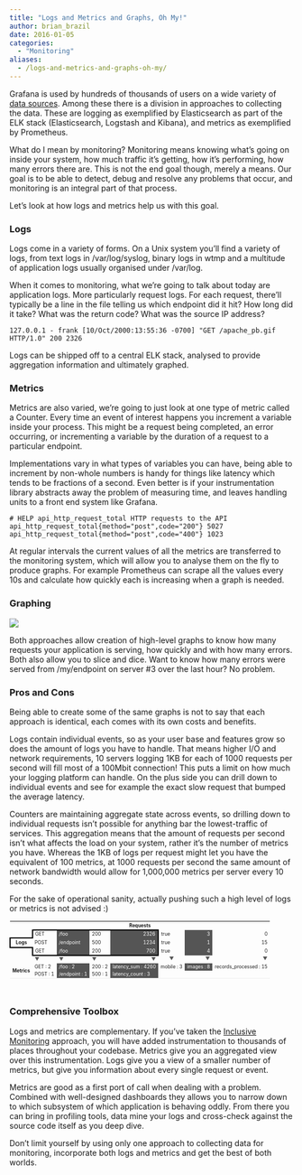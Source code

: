 ```yaml
---
title: "Logs and Metrics and Graphs, Oh My!"
author: brian_brazil
date: 2016-01-05
categories:
  - "Monitoring"
aliases:
  - /logs-and-metrics-and-graphs-oh-my/
---
```


Grafana is used by hundreds of thousands of users on a wide variety of [data sources](http://docs.grafana.org/datasources/overview/). Among these there is a division in approaches to collecting the data. These are logging as exemplified by Elasticsearch as part of the ELK stack (Elasticsearch, Logstash and Kibana), and metrics as exemplified by Prometheus.

What do I mean by monitoring? Monitoring means knowing what’s going on inside your system, how much traffic it’s getting, how it’s performing, how many errors there are. This is not the end goal though, merely a means. Our goal is to be able to detect, debug and resolve any problems that occur, and monitoring is an integral part of that process.

Let’s look at how logs and metrics help us with this goal.


### Logs

Logs come in a variety of forms. On a Unix system you’ll find a variety of logs, from text logs in /var/log/syslog, binary logs in wtmp and a multitude of application logs usually organised under /var/log.

When it comes to monitoring, what we’re going to talk about today are application logs. More particularly request logs. For each request, there’ll typically be a line in the file telling us which endpoint did it hit? How long did it take? What was the return code? What was the source IP address?

	127.0.0.1 - frank [10/Oct/2000:13:55:36 -0700] "GET /apache_pb.gif HTTP/1.0" 200 2326

Logs can be shipped off to a central ELK stack, analysed to provide aggregation information and ultimately graphed.

### Metrics

Metrics are also varied, we’re going to just look at one type of metric called a Counter. Every time an event of interest happens you increment a variable inside your process. This might be a request being completed, an error occurring, or incrementing a variable by the duration of a request to a particular endpoint.

Implementations vary in what types of variables you can have, being able to increment by non-whole numbers is handy for things like latency which tends to be fractions of a second. Even better is if your instrumentation library abstracts away the problem of measuring time, and leaves handling units to a front end system like Grafana.

	# HELP api_http_request_total HTTP requests to the API
	api_http_request_total{method="post",code="200"} 5027
	api_http_request_total{method="post",code="400"} 1023

At regular intervals the current values of all the metrics are transferred to the monitoring system, which will allow you to analyse them on the fly to produce graphs. For example Prometheus can scrape all the values every 10s and calculate how quickly each is increasing when a graph is needed.

### Graphing

![](/assets/img/blog/migrated/Screenshot-2016-01-04-16-53-30.png)

Both approaches allow creation of high-level graphs to know how many requests your application is serving, how quickly and with how many errors. Both also allow you to slice and dice. Want to know how many errors were served from /my/endpoint on server #3 over the last hour? No problem.

### Pros and Cons

Being able to create some of the same graphs is not to say that each approach is identical, each comes with its own costs and benefits.

Logs contain individual events, so as your user base and features grow so does the amount of logs you have to handle. That means higher I/O and network requirements, 10 servers logging 1KB for each of 1000 requests per second will fill most of a 100Mbit connection! This puts a limit on how much your logging platform can handle. On the plus side you can drill down to individual events and see for example the exact slow request that bumped the average latency.

Counters are maintaining aggregate state across events, so drilling down to individual requests isn’t possible for anything bar the lowest-traffic of services. This aggregation means that the amount of requests per second isn’t what affects the load on your system, rather it’s the number of metrics you have. Whereas the 1KB of logs per request might let you have the equivalent of 100 metrics, at 1000 requests per second the same amount of network bandwidth would allow for 1,000,000 metrics per server every 10 seconds.

For the sake of operational sanity, actually pushing such a high level of logs or metrics is not advised :)

<table class="plain" cellpadding="1" cellspacing="1" border="0" style="font-size: 60%;">
	<th colspan="8" style="border: none; text-align:center;">Requests</th>
	<tr>
		<td style="border:none;"></td>
    	<td  style="border-left: 2px solid #000; border-top: 2px solid #000;">GET</td>
        <td  style="background-color:#555; border-top: 2px solid #000;color: white">/foo</td>
        <td style="border-top: 2px solid #000;">200</td>
        <td  style="background-color:#555;color: white; text-align:right; border-top: 2px solid #000; border-right: 2px solid #000;">2326</td>
        <td>true</td>
        <td  style="background-color:#555; text-align:right;color:white;">3</td>
        <td style="text-align:right;">0</td>
    </tr>
    <tr>
    	<th style="border-top: 2px solid #000; border-left: 2px solid #000; border-bottom: 2px solid #000;">Logs</th>
    	<td >POST</td>
        <td  style="background-color:#555;color: white;">/endpoint</td>
        <td>500</td>
        <td  style="background-color:#555; text-align:right; border-right: 2px solid #000; color: white;">1234</td>
     	<td>true</td>
        <td  style="background-color:#555; text-align:right;color: white">1</td>
        <td style="text-align:right;">15</td>
    </tr>
    <tr>
    	<td></td>
    	<td style="border-left: 2px solid #000; border-bottom: 2px solid #000;">GET</td>
        <td  style="background-color:#555; border-bottom: 2px solid #000;color:white;">/foo</td>
        <td style="border-bottom: 2px solid #000;">200</td>
        <td  style="background-color:#555;color: white; text-align:right; border-right: 2px solid #000; border-bottom: 2px solid #000;">700</td>
    	<td>true</td>
        <td  style="background-color:#555; text-align:right;color:white;">4</td>
        <td style="text-align:right;">0</td>
    </tr>
    <tr>
    <td style="border: none;"></td>
    <td style="color:#555;">▼</td>
    <td style="color:#555;">▼</td>
    <td style="color:#555;">▼</td>
    <td style="color:#555; text-align:right;">▼</td>
    <td style="color:#555; text-align:center;">▼</td>
    <td style="color:#555; text-align:right;">▼</td>
    <td style="color:#555; text-align:right;">▼</td>
    </tr>
    <tr>
    	<th rowspan="2" style="border:none; vertical-align:middle;">Metrics</th>
    	<td>GET : 2</td>
        <td  style="background-color:#555;color:white;">/foo : 2</td>
        <td>200 : 2</td>
        <td  style="background-color:#555;color:white;">latency_sum : 4260</td>
        <td>mobile : 3</td>
        <td  style="background-color:#555; text-align:right;color:white;">images : 8</td>
        <td style="text-align:right;">records_processed : 15</td>
    </tr>
    <tr style="border-bottom: 1px solid #efefef;">
    	<td>POST : 1</td>
        <td  style="background-color:#555;color: white;">/endpoint : 1</td>
        <td>500 : 1</td>
        <td  style="background-color:#555;color: white;">latency_count : 3</td>
        <td></td>
        <td></td>
        <td></td>
    </tr>
</table>
<br/>

### Comprehensive Toolbox

Logs and metrics are complementary. If you’ve taken the [Inclusive Monitoring]( http://www.robustperception.io/monitoring-not-just-for-outages/) approach, you will have added instrumentation to thousands of places throughout your codebase. Metrics give you an aggregated view over this instrumentation. Logs give you a view of a smaller number of metrics, but give you information about every single request or event.

Metrics are good as a first port of call when dealing with a problem. Combined with well-designed dashboards they allows you to narrow down to which subsystem of which application is behaving oddly. From there you can bring in profiling tools, data mine your logs and cross-check against the source code itself as you deep dive.

Don’t limit yourself by using only one approach to collecting data for monitoring, incorporate both logs and metrics and get the best of both worlds.

